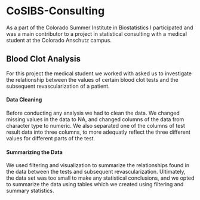 # CoSIBS-Consulting
As a part of the Colorado Summer Institute in Biostatistics I participated and was a main contributor to a project in statistical consulting with a medical student at the Colorado Anschutz campus.

## Blood Clot Analysis
For this project the medical student we worked with asked us to investigate the relationship between the values of certain blood clot tests and the subsequent revascularization of a patient.
#### Data Cleaning
Before conducting any analysis we had to clean the data. We changed missing values in the data to NA, and changed columns of the data from character type to numeric. We also separated one of the columns of test result data into three columns, to more adequatly reflect the three different values for different parts of the test. 
#### Summarizing the Data
We used filtering and visualization to summarize the relationships found in the data between the tests and subsequent revascularization. Ultimately, the data set was too small to make any statistical conclusions, and we opted to summarize the data using tables which we created using filtering and summary statistics. 
